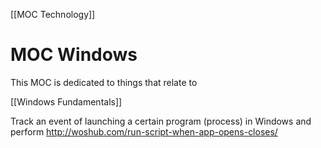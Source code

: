[[MOC Technology]]

# MOC Windows
This MOC is dedicated to things that relate to

[[Windows Fundamentals]]



Track an event of launching a certain program (process) in Windows and perform
http://woshub.com/run-script-when-app-opens-closes/









